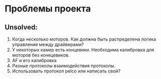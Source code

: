 # Проблемы проекта

## Unsolved:

1. Когда несколько моторов. Как должна быть распределена логика управления между драйверами? 
2. У некоторых камер есть концевики. Необходима калибровка для моторов без конецевиков. 
3. AF и его калибровка
4. Разные протоколы взаимодействия протоколы.
5. Использовать протокол pelco или написать свой?